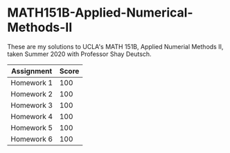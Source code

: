 # MATH151B-Applied-Numerical-Methods-II

These are my solutions to UCLA's MATH 151B, Applied Numerial Methods II, taken Summer 2020 with Professor Shay Deutsch.

Assignment | Score
----       | ----
Homework 1 | 100
Homework 2 | 100
Homework 3 | 100
Homework 4 | 100
Homework 5 | 100
Homework 6 | 100

